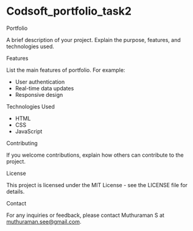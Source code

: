 # Codsoft_portfolio_task2

Portfolio 

A brief description of your project. Explain the purpose, features, and technologies used.

Features

List the main features of portfolio. For example:
- User authentication
- Real-time data updates
- Responsive design

Technologies Used

- HTML 
- CSS 
- JavaScript

Contributing

If you welcome contributions, explain how others can contribute to the project.

License

This project is licensed under the MIT License - see the LICENSE file for details.

Contact

For any inquiries or feedback, please contact Muthuraman S at muthuraman.see@gmail.com.